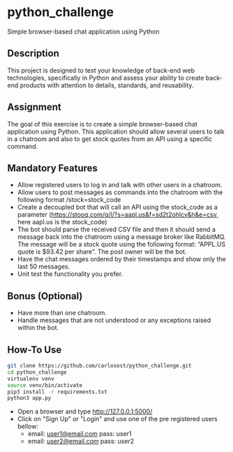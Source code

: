 # python_challenge
Simple browser-based chat application using Python

## Description
This project is designed to test your knowledge of back-end web technologies, specifically in
Python and assess your ability to create back-end products with attention to details, standards,
and reusability.

## Assignment
The goal of this exercise is to create a simple browser-based chat application using Python.
This application should allow several users to talk in a chatroom and also to get stock quotes
from an API using a specific command.

## Mandatory Features
* Allow registered users to log in and talk with other users in a chatroom.
* Allow users to post messages as commands into the chatroom with the following format 
/stock=stock_code
* Create a decoupled bot that will call an API using the stock_code as a parameter
(https://stooq.com/q/l/?s=aapl.us&f=sd2t2ohlcv&h&e=csv, here aapl.us is the stock_code)
* The bot should parse the received CSV file and then it should send a message back into
the chatroom using a message broker like RabbitMQ. The message will be a stock quote
using the following format: “APPL.US quote is $93.42 per share”. The post owner will be the bot.
* Have the chat messages ordered by their timestamps and show only the last 50 messages.
* Unit test the functionality you prefer.

## Bonus (Optional)
* Have more than one chatroom.
* Handle messages that are not understood or any exceptions raised within the bot.

## How-To Use
```sh
git clone https://github.com/carlosost/python_challenge.git
cd python_challenge
virtualenv venv
source venv/bin/activate
pip3 install -r requirements.txt
python3 app.py
```
* Open a browser and type http://127.0.0.1:5000/
* Click on "Sign Up" or "Login" and use one of the pre registered users bellow:
    * email: user1@email.com pass: user1
    * email: user2@email.com pass: user2